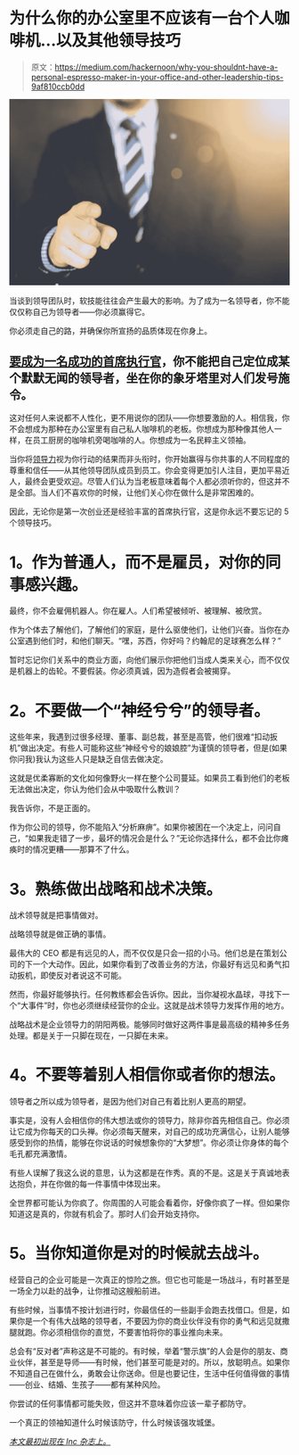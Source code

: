 # 为什么你的办公室里不应该有一台个人咖啡机…以及其他领导技巧

> 原文：<https://medium.com/hackernoon/why-you-shouldnt-have-a-personal-espresso-maker-in-your-office-and-other-leadership-tips-9af810ccb0dd>

![](img/e86aad953aa72873d274c9875510e629.png)

当谈到领导团队时，软技能往往会产生最大的影响。为了成为一名领导者，你不能仅仅称自己为领导者——你必须赢得它。

你必须走自己的路，并确保你所宣扬的品质体现在你身上。

## [要成为一名成功的首席执行官](https://www.inc.com/bill-green/want-to-be-the-next-uber-lyft-or-facebook-you-migh.html)，你不能把自己定位成某个默默无闻的领导者，坐在你的象牙塔里对人们发号施令。

这对任何人来说都不人性化，更不用说你的团队——你想要激励的人。相信我，你不会想成为那种在办公室里有自己私人咖啡机的老板。你想成为那种像其他人一样，在员工厨房的咖啡机旁喝咖啡的人。你想成为一名民粹主义领袖。

当你将[领导力](https://hackernoon.com/tagged/leadership)视为你行动的结果而非头衔时，你开始赢得与你共事的人不同程度的尊重和信任——从其他领导团队成员到员工。你会变得更加引人注目，更加平易近人，最终会更受欢迎。尽管人们认为当老板意味着每个人都必须听你的，但这并不是全部。当人们不喜欢你的时候，让他们关心你在做什么是非常困难的。

因此，无论你是第一次创业还是经验丰富的首席执行官，这是你永远不要忘记的 5 个领导技巧。

# **1。作为普通人，而不是雇员，对你的同事感兴趣。**

最终，你不会雇佣机器人。你在雇人。人们希望被倾听、被理解、被欣赏。

作为个体去了解他们，了解他们的家庭，是什么驱使他们，让他们兴奋。当你在办公室遇到他们时，和他们聊天。“嘿，苏西，你好吗？约翰尼的足球赛怎么样？”

暂时忘记你们关系中的商业方面，向他们展示你把他们当成人类来关心，而不仅仅是机器上的齿轮。不要假装。你必须真诚，因为造假者会被揭穿。

# **2。不要做一个“神经兮兮”的领导者。**

这些年来，我遇到过很多经理、董事、副总裁，甚至是高管，他们很难“扣动扳机”做出决定。有些人可能称这些“神经兮兮的娘娘腔”为谨慎的领导者，但是(如果你问我)我认为这些人只是缺乏自信去做决定。

这就是优柔寡断的文化如何像野火一样在整个公司蔓延。如果员工看到他们的老板无法做出决定，你认为他们会从中吸取什么教训？

我告诉你，不是正面的。

作为你公司的领导，你不能陷入“分析麻痹”。如果你被困在一个决定上，问问自己，“如果我走错了一步，最坏的情况会是什么？”无论你选择什么，都不会比你瘫痪时的情况更糟——那算不了什么。

# **3。熟练做出战略和战术决策。**

战术领导就是把事情做对。

战略领导就是做正确的事情。

最伟大的 CEO 都是有远见的人，而不仅仅是只会一招的小马。他们总是在策划公司的下一个大动作。因此，如果你看到了改善业务的方法，你最好有远见和勇气扣动扳机，即使反对者说这不可能。

然而，你最好能够执行。任何教练都会告诉你。因此，当你凝视水晶球，寻找下一个“大事件”时，你也必须继续经营你的企业。这就是战术领导力发挥作用的地方。

战略战术是企业领导力的阴阳两极。能够同时做好这两件事是最高级的精神多任务处理。都是关于一只脚在现在，一只脚在未来。

# **4。不要等着别人相信你或者你的想法。**

领导者之所以成为领导者，是因为他们对自己有着比别人更高的期望。

事实是，没有人会相信你的伟大想法或你的领导力，除非你首先相信自己。你必须让它成为你每天的口头禅。你必须每天醒来，对自己的成功充满信心，让别人能够感受到你的热情，能够在你说话的时候想象你的“大梦想”。你必须让你身体的每个毛孔都充满激情。

有些人误解了我这么说的意思，认为这都是在作秀。真的不是。这是关于真诚地表达抱负，并在你做的每一件事情中体现出来。

全世界都可能认为你疯了。你周围的人可能会看着你，好像你疯了一样。但如果你知道这是真的，你就有机会了。那时人们会开始支持你。

# **5。当你知道你是对的时候就去战斗。**

经营自己的企业可能是一次真正的惊险之旅。但它也可能是一场战斗，有时甚至是一场全力以赴的战争，让你推动这艘船前进。

有些时候，当事情不按计划进行时，你最信任的一些副手会跑去找借口。但是，如果你是一个有伟大战略的领导者，不要因为你的商业伙伴没有你的勇气和远见就撒腿就跑。你必须相信你的直觉，不要害怕将你的事业推向未来。

总会有“反对者”声称这是不可能的。有时候，举着“警示旗”的人会是你的朋友、商业伙伴，甚至是导师——有时候，他们甚至可能是对的。所以，放聪明点。如果你不知道自己在做什么，勇敢会让你送命。但是也要记住，生活中任何值得做的事情——创业、结婚、生孩子——都有某种风险。

你尝试的任何事情都可能失败，但这并不意味着你应该一辈子都防守。

一个真正的领袖知道什么时候该防守，什么时候该强攻城堡。

[*本文最初出现在 Inc 杂志上。*](https://www.inc.com/bill-green/5-ordinary-practices-of-extraordinary-leaders.html)